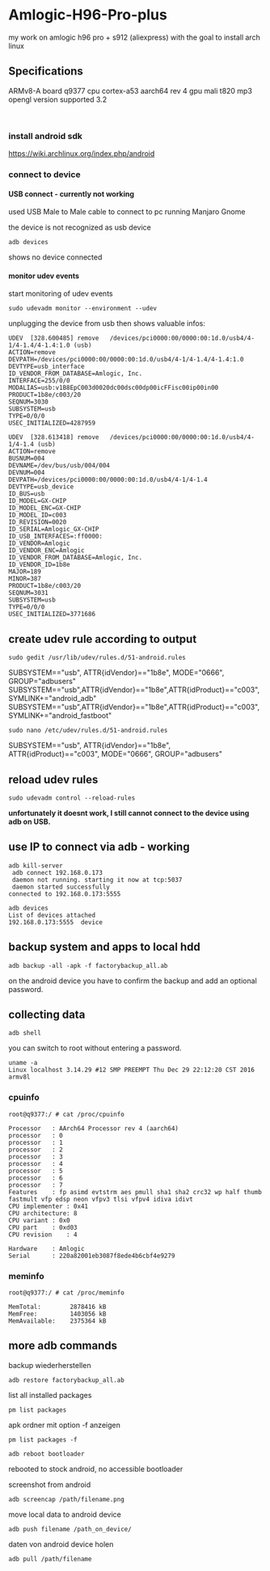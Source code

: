 # Amlogic-H96-Pro-plus
my work on amlogic h96 pro + s912 (aliexpress) with the goal to install arch linux


## Specifications

ARMv8-A 
board	  q9377 
cpu       cortex-a53 aarch64 rev 4
gpu       mali t820 mp3
opengl version supported 3.2

​
### install android sdk

https://wiki.archlinux.org/index.php/android

### connect to device

#### USB connect - currently not working

used USB Male to Male cable to connect to pc running Manjaro Gnome 

the device is not recognized as usb device

```{r, engine='bash', count_lines}
adb devices
```

shows no device connected

#### monitor udev events

start monitoring of udev events

```{r, engine='bash', count_lines}
sudo udevadm monitor --environment --udev
```
unplugging the device from usb then shows valuable infos:

```{r, engine='bash', count_lines}
UDEV  [328.600485] remove   /devices/pci0000:00/0000:00:1d.0/usb4/4-1/4-1.4/4-1.4:1.0 (usb)
ACTION=remove
DEVPATH=/devices/pci0000:00/0000:00:1d.0/usb4/4-1/4-1.4/4-1.4:1.0
DEVTYPE=usb_interface
ID_VENDOR_FROM_DATABASE=Amlogic, Inc.
INTERFACE=255/0/0
MODALIAS=usb:v1B8EpC003d0020dc00dsc00dp00icFFisc00ip00in00
PRODUCT=1b8e/c003/20
SEQNUM=3030
SUBSYSTEM=usb
TYPE=0/0/0
USEC_INITIALIZED=4287959

UDEV  [328.613418] remove   /devices/pci0000:00/0000:00:1d.0/usb4/4-1/4-1.4 (usb)
ACTION=remove
BUSNUM=004
DEVNAME=/dev/bus/usb/004/004
DEVNUM=004
DEVPATH=/devices/pci0000:00/0000:00:1d.0/usb4/4-1/4-1.4
DEVTYPE=usb_device
ID_BUS=usb
ID_MODEL=GX-CHIP
ID_MODEL_ENC=GX-CHIP
ID_MODEL_ID=c003
ID_REVISION=0020
ID_SERIAL=Amlogic_GX-CHIP
ID_USB_INTERFACES=:ff0000:
ID_VENDOR=Amlogic
ID_VENDOR_ENC=Amlogic
ID_VENDOR_FROM_DATABASE=Amlogic, Inc.
ID_VENDOR_ID=1b8e
MAJOR=189
MINOR=387
PRODUCT=1b8e/c003/20
SEQNUM=3031
SUBSYSTEM=usb
TYPE=0/0/0
USEC_INITIALIZED=3771686
```

create udev rule according to output
------------------------------------

```{r, engine='bash', count_lines}
sudo gedit /usr/lib/udev/rules.d/51-android.rules
```

SUBSYSTEM=="usb", ATTR{idVendor}=="1b8e", MODE="0666", GROUP="adbusers"
SUBSYSTEM=="usb",ATTR{idVendor}=="1b8e",ATTR{idProduct}=="c003",SYMLINK+="android_adb"
SUBSYSTEM=="usb",ATTR{idVendor}=="1b8e",ATTR{idProduct}=="c003",SYMLINK+="android_fastboot"

```{r, engine='bash', count_lines}
sudo nano /etc/udev/rules.d/51-android.rules
```

SUBSYSTEM=="usb", ATTR{idVendor}=="1b8e", ATTR{idProduct}=="c003", MODE="0666", GROUP="adbusers"


reload udev rules
-----------------

```{r, engine='bash', count_lines}
sudo udevadm control --reload-rules
```

**unfortunately it doesnt work, I still cannot connect to the device using adb on USB.** 


## use IP to connect via adb - working

```{r, engine='bash', count_lines}
adb kill-server
 adb connect 192.168.0.173
 daemon not running. starting it now at tcp:5037 
 daemon started successfully 
connected to 192.168.0.173:5555
```

```{r, engine='bash', count_lines}
adb devices
List of devices attached
192.168.0.173:5555	device
```

## backup system and apps to local hdd

```{r, engine='bash', count_lines}
adb backup -all -apk -f factorybackup_all.ab
```

on the android device you have to confirm the backup and add an optional password.

## collecting data

```{r, engine='bash', count_lines}
adb shell
```
you can switch to root without entering a password. 

```{r, engine='bash', count_lines}
uname -a
Linux localhost 3.14.29 #12 SMP PREEMPT Thu Dec 29 22:12:20 CST 2016 armv8l
```

### cpuinfo


```{r, engine='bash', count_lines}
root@q9377:/ # cat /proc/cpuinfo

Processor	: AArch64 Processor rev 4 (aarch64)
processor	: 0
processor	: 1
processor	: 2
processor	: 3
processor	: 4
processor	: 5
processor	: 6
processor	: 7
Features	: fp asimd evtstrm aes pmull sha1 sha2 crc32 wp half thumb fastmult vfp edsp neon vfpv3 tlsi vfpv4 idiva idivt 
CPU implementer	: 0x41
CPU architecture: 8
CPU variant	: 0x0
CPU part	: 0xd03
CPU revision	: 4

Hardware	: Amlogic
Serial		: 220a82001eb3087f8ede4b6cbf4e9279
```

### meminfo

```{r, engine='bash', count_lines}
root@q9377:/ # cat /proc/meminfo

MemTotal:        2878416 kB
MemFree:         1403056 kB
MemAvailable:    2375364 kB
```


## more adb commands

backup wiederherstellen

```{r, engine='bash', count_lines}
adb restore factorybackup_all.ab
```

list all installed packages

```{r, engine='bash', count_lines}
pm list packages
```

apk ordner mit option -f anzeigen

```{r, engine='bash', count_lines}
pm list packages -f
```

```{r, engine='bash', count_lines}
adb reboot bootloader
```

rebooted to stock android, no accessible bootloader

screenshot from android

```{r, engine='bash', count_lines}
adb screencap /path/filename.png
```

move local data to android device

```{r, engine='bash', count_lines}
adb push filename /path_on_device/
```

daten von android device holen

```{r, engine='bash', count_lines}
adb pull /path/filename
```
